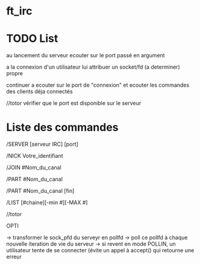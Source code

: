 # ft_irc

# TODO List

au lancement du serveur ecouter sur le port passé en argument

a la connexion d'un utilisateur lui attribuer un socket/fd (a determiner) propre

continuer a ecouter sur le port de "connexion" et ecouter les commandes des clients déja connectés

//totor
vérifier que le port est disponible sur le serveur
 
# Liste des commandes

/SERVER [serveur IRC] [port]

/NICK Votre_identifiant

/JOIN #Nom_du_canal

/PART #Nom_du_canal

/PART #Nom_du_canal [fin]

/LIST [#chaine][-min #][-MAX #]


//totor 

OPTI 

-> transformer le sock_pfd du serveyr en pollfd
	-> poll ce pollfd à chaque nouvelle iteration de vie du serveur -> si revent en mode POLLIN, un utilisateur tente de se connecter (évite un appel à accept() qui retourne une erreur

